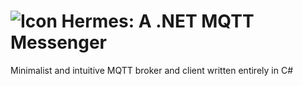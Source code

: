 ![Icon](https://raw.github.com/clariuslabs/hermes/master/icon/64.png) Hermes: A .NET MQTT Messenger
===

Minimalist and intuitive MQTT broker and client written entirely in C#
